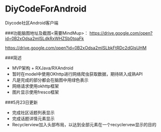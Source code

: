 # DiyCodeForAndroid
Diycode社区Android客户端

###功能脑图地址及截图<需要MindMup>：
https://drive.google.com/open?id=0B2xOdsa2mISLdkRxWHZSb0tqaFk

https://drive.google.com/open?id=0B2xOdsa2mISLbkFtRDc2dGlsUHM

###简述
* MVP架构 + RXJava/RXAndroid
* 暂时在model中使用OKhttp进行网络爬虫获取数据，期待转入成熟API
* 凡是完成的部分都会在脑图中用绿色表示
* 网络请求使用okhttp框架
* 图片显示使用fresco框架

###5月23日更新
* 完成社区话题列表显示
* 完成话题详情元素显示
* Recyclerview加入头部布局，以达到全部元素在一个recyclervew显示的目的
